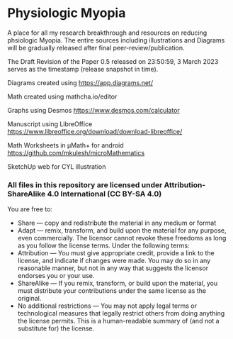 # Physiologic Myopia
A place for all my research breakthrough and resources on reducing phsiologic Myopia.
The entire sources including illustrations and Diagrams will be gradually released after final peer-review/publication.

The Draft Revision of the Paper 0.5 released on 23:50:59, 3 March 2023 serves as the timestamp (release snapshot in time).

Diagrams created using https://app.diagrams.net/

Math created using mathcha.io/editor

Graphs using Desmos https://www.desmos.com/calculator

Manuscript using LibreOffice https://www.libreoffice.org/download/download-libreoffice/

Math Worksheets in µMath+ for android https://github.com/mkulesh/microMathematics

SketchUp web for CYL illustration

### All files in this repository are licensed under Attribution-ShareAlike 4.0 International (CC BY-SA 4.0)
You are free to:
* Share — copy and redistribute the material in any medium or format
* Adapt — remix, transform, and build upon the material for any purpose, even commercially.
The licensor cannot revoke these freedoms as long as you follow the license terms.
Under the following terms:
* Attribution — You must give appropriate credit, provide a link to the license, and indicate if changes were made. You may do so in any reasonable manner, but not in any way that suggests the licensor endorses you or your use.
* ShareAlike — If you remix, transform, or build upon the material, you must distribute your contributions under the same license as the original.
* No additional restrictions — You may not apply legal terms or technological measures that legally restrict others from doing anything the license permits.
This is a human-readable summary of (and not a substitute for) the license.
